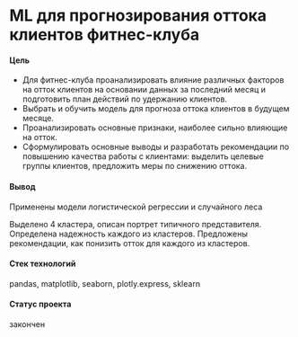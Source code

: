 # ML для прогнозирования оттока клиентов фитнес-клуба

#### Цель

* Для фитнес-клуба проанализировать влияние различных факторов на отток клиентов на основании данных за последний месяц и подготовить план действий по удержанию клиентов.
* Выбрать и обучить модель для прогноза оттока клиентов в будущем месяце. 
* Проанализировать основные признаки, наиболее сильно влияющие на отток. 
* Cформулировать основные выводы и разработать рекомендации по повышению качества работы с клиентами: выделить целевые группы клиентов, предложить меры по снижению оттока.

#### Вывод

Применены модели логистической регрессии и случайного леса

Выделено 4 кластера, описан портрет типичного представителя. Определена надежность каждого из кластеров. Предложены рекомендации, как понизить отток для каждого из кластеров.

#### Стек технологий
pandas, matplotlib, seaborn, plotly.express, sklearn

#### Статус проекта

закончен
